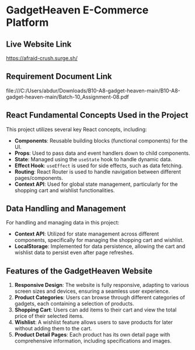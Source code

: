 # GadgetHeaven E-Commerce Platform

## Live Website Link
https://afraid-crush.surge.sh/

## Requirement Document Link
file:///C:/Users/abdur/Downloads/B10-A8-gadget-heaven-main/B10-A8-gadget-heaven-main/Batch-10_Assignment-08.pdf

## React Fundamental Concepts Used in the Project
This project utilizes several key React concepts, including:
- **Components**: Reusable building blocks (functional components) for the UI.
- **Props**: Used to pass data and event handlers down to child components.
- **State**: Managed using the `useState` hook to handle dynamic data.
- **Effect Hook**: `useEffect` is used for side effects, such as data fetching.
- **Routing**: React Router is used to handle navigation between different pages/components.
- **Context API**: Used for global state management, particularly for the shopping cart and wishlist functionalities.

## Data Handling and Management
For handling and managing data in this project:
- **Context API**: Utilized for state management across different components, specifically for managing the shopping cart and wishlist.
- **LocalStorage**: Implemented for data persistence, allowing the cart and wishlist data to persist even after page refreshes.

## Features of the GadgetHeaven Website
1. **Responsive Design**: The website is fully responsive, adapting to various screen sizes and devices, ensuring a seamless user experience.
2. **Product Categories**: Users can browse through different categories of gadgets, each containing a selection of products.
3. **Shopping Cart**: Users can add items to their cart and view the total price of their selected items.
4. **Wishlist**: A wishlist feature allows users to save products for later without adding them to the cart.
5. **Product Detail Pages**: Each product has its own detail page with comprehensive information, including specifications and images.
